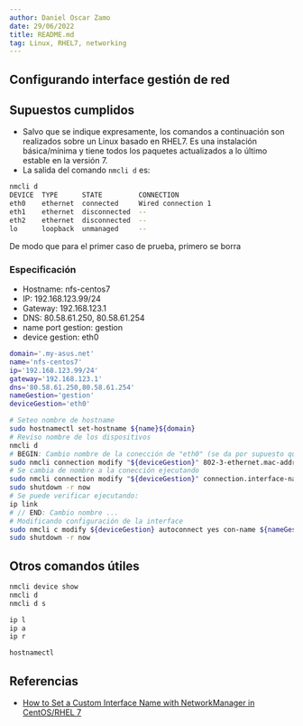 ```yaml
---
author: Daniel Oscar Zamo
date: 29/06/2022
title: README.md
tag: Linux, RHEL7, networking
---
```


## Configurando interface gestión de red

## Supuestos cumplidos

- Salvo que se indique expresamente, los comandos a continuación son realizados sobre un Linux basado en RHEL7. Es una instalación básica/mínima y tiene todos los paquetes actualizados a lo último estable en la versión 7.
- La salida del comando `nmcli d` es:
```bash
nmcli d
DEVICE  TYPE      STATE         CONNECTION         
eth0    ethernet  connected     Wired connection 1 
eth1    ethernet  disconnected  --                 
eth2    ethernet  disconnected  --                 
lo      loopback  unmanaged     -- 
```
De modo que para el primer caso de prueba, primero se borra 

### Especificación

- Hostname: nfs-centos7
- IP: 192.168.123.99/24
- Gateway: 192.168.123.1
- DNS: 80.58.61.250, 80.58.61.254
- name port gestion: gestion
- device gestion: eth0

```bash
domain='.my-asus.net'
name='nfs-centos7'
ip='192.168.123.99/24'
gateway='192.168.123.1'
dns='80.58.61.250,80.58.61.254'
nameGestion='gestion'
deviceGestion='eth0'

# Seteo nombre de hostname
sudo hostnamectl set-hostname ${name}${domain}
# Reviso nombre de los dispositivos
nmcli d
# BEGIN: Cambio nombre de la conección de "eth0" (se da por supuesto que es inicialmente este nombre) a "gestion" (ver referencia)
sudo nmcli connection modify "${deviceGestion}" 802-3-ethernet.mac-address "$(ip link show ${deviceGestion}|tail -1|awk '{print $2}')"
# Se cambia de nombre a la conección ejecutando
sudo nmcli connection modify "${deviceGestion}" connection.interface-name "${nameGestion}"
sudo shutdown -r now
# Se puede verificar ejecutando:
ip link
# // END: Cambio nombre ...
# Modificando configuración de la interface
sudo nmcli c modify ${deviceGestion} autoconnect yes con-name ${nameGestion} ifname ${deviceGestion} ipv4.addresses ${ip} ipv4.method manual ipv4.gateway ${gateway} ipv4.dns ${dns}
sudo shutdown -r now
```

## Otros comandos útiles

```bash
nmcli device show
nmcli d
nmcli d s

ip l
ip a
ip r

hostnamectl
```

## Referencias

- [How to Set a Custom Interface Name with NetworkManager in CentOS/RHEL 7](https://www.thegeekdiary.com/how-to-set-a-custom-interface-name-with-networkmanager-in-centos-rhel-7/)
